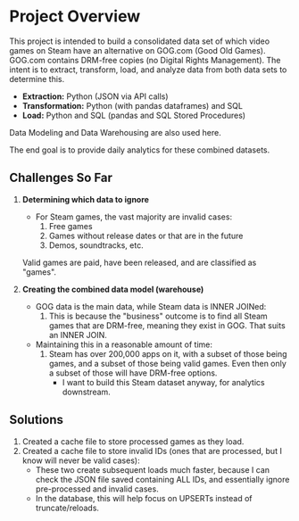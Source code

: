 # Project Overview

This project is intended to build a consolidated data set of which video games on Steam have an alternative on GOG.com (Good Old Games). GOG.com contains DRM-free copies (no Digital Rights Management). The intent is to extract, transform, load, and analyze data from both data sets to determine this.

- **Extraction:** Python (JSON via API calls)
- **Transformation:** Python (with pandas dataframes) and SQL
- **Load:** Python and SQL (pandas and SQL Stored Procedures)

Data Modeling and Data Warehousing are also used here.

The end goal is to provide daily analytics for these combined datasets.

## Challenges So Far

1. **Determining which data to ignore**
   - For Steam games, the vast majority are invalid cases:
     1. Free games
     2. Games without release dates or that are in the future
     3. Demos, soundtracks, etc.
   
   Valid games are paid, have been released, and are classified as "games".

2. **Creating the combined data model (warehouse)**
   - GOG data is the main data, while Steam data is INNER JOINed:
     1. This is because the "business" outcome is to find all Steam games that are DRM-free, meaning they exist in GOG. That suits an INNER JOIN.
   - Maintaining this in a reasonable amount of time:
     1. Steam has over 200,000 apps on it, with a subset of those being games, and a subset of those being valid games. Even then only a subset of those will have DRM-free options.
        - I want to build this Steam dataset anyway, for analytics downstream.

## Solutions

1. Created a cache file to store processed games as they load.
2. Created a cache file to store invalid IDs (ones that are processed, but I know will never be valid cases):
   - These two create subsequent loads much faster, because I can check the JSON file saved containing ALL IDs, and essentially ignore pre-processed and invalid cases.
   - In the database, this will help focus on UPSERTs instead of truncate/reloads.
